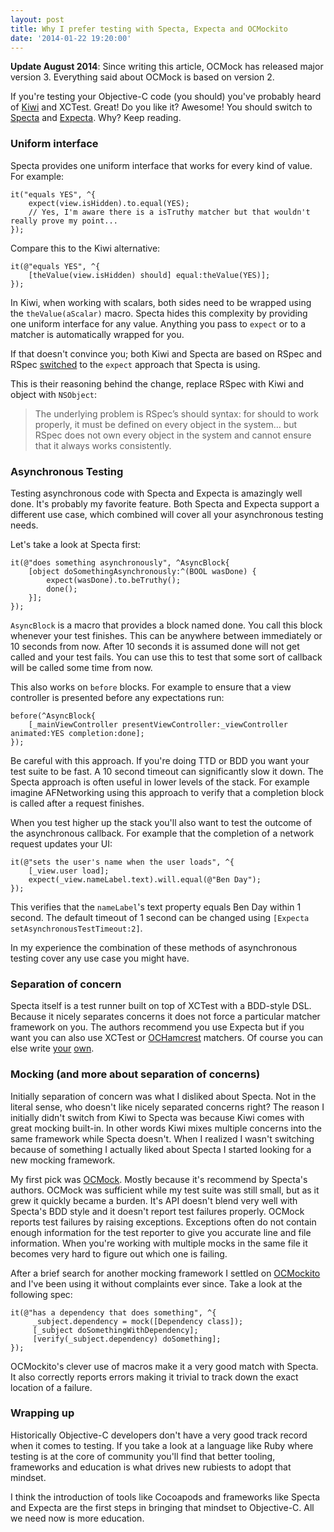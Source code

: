 ```yaml
---
layout: post
title: Why I prefer testing with Specta, Expecta and OCMockito
date: '2014-01-22 19:20:00'
---
```


**Update August 2014**: Since writing this article, OCMock has released major version 3. Everything said about OCMock is based on version 2.

If you're testing your Objective-C code (you should) you've probably heard of [Kiwi][] and XCTest. Great! Do you like it? Awesome! You should switch to [Specta][] and [Expecta][]. Why? Keep reading.

[Kiwi]: https://github.com/allending/Kiwi
[Specta]: https://github.com/specta/specta
[Expecta]: https://github.com/specta/expecta

### Uniform interface

Specta provides one uniform interface that works for every kind of value. For example:

    it("equals YES", ^{
        expect(view.isHidden).to.equal(YES);
        // Yes, I'm aware there is a isTruthy matcher but that wouldn't really prove my point...
    });

Compare this to the Kiwi alternative:

    it(@"equals YES", ^{
        [theValue(view.isHidden) should] equal:theValue(YES)];
    });

In Kiwi, when working with scalars, both sides need to be wrapped using the `theValue(aScalar)` macro. Specta hides this complexity by providing one uniform interface for any value. Anything you pass to `expect` or to a matcher is automatically wrapped for you.

If that doesn't convince you; both Kiwi and Specta are based on RSpec and RSpec [switched](http://myronmars.to/n/dev-blog/2012/06/rspecs-new-expectation-syntax) to the `expect` approach that Specta is using.

This is their reasoning behind the change, replace RSpec with Kiwi and object with `NSObject`:

> The underlying problem is RSpec’s should syntax: for should to work properly, it must be defined on every object in the system… but RSpec does not own every object in the system and cannot ensure that it always works consistently.

### Asynchronous Testing

Testing asynchronous code with Specta and Expecta is amazingly well done. It's probably my favorite feature. Both Specta and Expecta support a different use case, which combined will cover all your asynchronous testing needs.

Let's take a look at Specta first:

    it(@"does something asynchronously", ^AsyncBlock{
        [object doSomethingAsynchronously:^(BOOL wasDone) {
            expect(wasDone).to.beTruthy();
            done();
        }];
    });

`AsyncBlock` is a macro that provides a block named done. You call this block whenever your test finishes. This can be anywhere between immediately or 10 seconds from now. After 10 seconds it is assumed done will not get called and your test fails. You can use this to test that some sort of callback will be called some time from now. 

This also works on `before` blocks. For example to ensure that a view controller is presented before any expectations run:

    before(^AsyncBlock{
        [_mainViewController presentViewController:_viewController animated:YES completion:done];
    });

Be careful with this approach. If you're doing TTD or BDD you want your test suite to be fast. A 10 second timeout can significantly slow it down. The Specta approach is often useful in lower levels of the stack. For example imagine AFNetworking using this approach to verify that a completion block is called after a request finishes.

When you test higher up the stack you'll also want to test the outcome of the asynchronous callback. For example that the completion of a network request updates your UI:

    it(@"sets the user's name when the user loads", ^{
        [_view.user load];
        expect(_view.nameLabel.text).will.equal(@"Ben Day");
    });

This verifies that the `nameLabel`'s text property equals Ben Day within 1 second. The default timeout of 1 second can be changed using `[Expecta setAsynchronousTestTimeout:2]`. 

In my experience the combination of these methods of asynchronous testing cover any use case you might have.

### Separation of concern

Specta itself is a test runner built on top of XCTest with a BDD-style DSL. Because it nicely separates concerns it does not force a particular matcher framework on you. The authors recommend you use Expecta but if you want you can also use XCTest or [OCHamcrest][] matchers. Of course you can else write [your](https://github.com/dblock/ios-snapshot-test-case-expecta) [own](https://github.com/klaaspieter/UISpecta).

[OCHamcrest]: https://github.com/hamcrest/OCHamcrest

### Mocking (and more about separation of concerns)

Initially separation of concern was what I disliked about Specta. Not in the literal sense, who doesn't like nicely separated concerns right? The reason I initially didn't switch from Kiwi to Specta was because Kiwi comes with great mocking built-in. In other words Kiwi mixes multiple concerns into the same framework while Specta doesn't. When I realized I wasn't switching because of something I actually liked about Specta I started looking for a new mocking framework.

My first pick was [OCMock][]. Mostly because it's recommend by Specta's authors. OCMock was sufficient while my test suite was still small, but as it grew it quickly became a burden. It's API doesn't blend very well with Specta's BDD style and it doesn't report test failures properly. OCMock reports test failures by raising exceptions. Exceptions often do not contain enough information for the test reporter to give you accurate line and file information. When you're working with multiple mocks in the same file it becomes very hard to figure out which one is failing.

[OCMock]: http://ocmock.org/

After a brief search for another mocking framework I settled on [OCMockito][] and I've been using it without complaints ever since. Take a look at the following spec:

    it(@"has a dependency that does something", ^{
         _subject.dependency = mock([Dependency class]);
         [_subject doSomethingWithDependency];
         [verify(_subject.dependency) doSomething];
    });

OCMockito's clever use of macros make it a very good match with Specta. It also correctly reports errors making it trivial to track down the exact location of a failure.

[OCMockito]: https://github.com/jonreid/OCMockito

### Wrapping up

Historically Objective-C developers don't have a very good track record when it comes to testing. If you take a look at a language like Ruby where testing is at the core of community you'll find that better tooling, frameworks and education is what drives new rubiests to adopt that mindset.

I think the introduction of tools like Cocoapods and frameworks like Specta and Expecta are the first steps in bringing that mindset to Objective-C. All we need now is more education.
